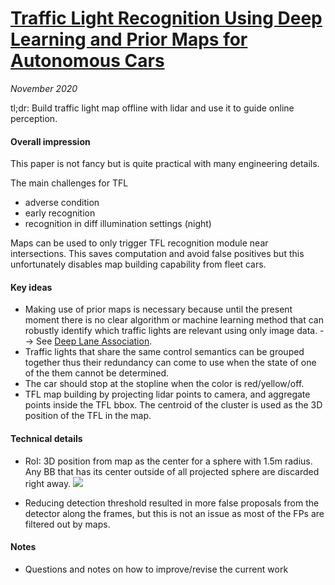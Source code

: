 # [Traffic Light Recognition Using Deep Learning and Prior Maps for Autonomous Cars](https://arxiv.org/abs/1906.11886)

_November 2020_

tl;dr: Build traffic light map offline with lidar and use it to guide online perception.

#### Overall impression
This paper is not fancy but is quite practical with many engineering details. 

The main challenges for TFL

- adverse condition
- early recognition
- recognition in diff illumination settings (night)

Maps can be used to only trigger TFL recognition module near intersections. This saves computation and avoid false positives but this unfortunately disables map building capability from fleet cars. 

#### Key ideas
- Making use of prior maps is necessary because until the present moment there is no clear algorithm or machine learning method that can robustly identify which traffic lights are relevant using only image data. --> See [Deep Lane Association](deep_lane_association.md).
- Traffic lights that share the same control semantics can be grouped together thus their redundancy can come to use when the state of one of the them cannot be determined.
- The car should stop at the stopline when the color is red/yellow/off.
- TFL map building by projecting lidar points to camera, and aggregate points inside the TFL bbox. The centroid of the cluster is used as the 3D position of the TFL in the map.

#### Technical details
- RoI: 3D position from map as the center for a sphere with 1.5m radius. Any BB that has its center outside of all projected sphere are discarded right away.
![](https://images.deepai.org/converted-papers/1906.11886/x2.png)

- Reducing detection threshold resulted in more false proposals from the detector along the frames, but this is not an issue as most of the FPs are filtered out by maps.

#### Notes
- Questions and notes on how to improve/revise the current work  

